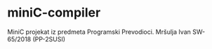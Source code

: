 # miniC-compiler
MiniC projekat iz predmeta Programski Prevodioci.
Mršulja Ivan SW-65/2018 (PP-2SUSI)
